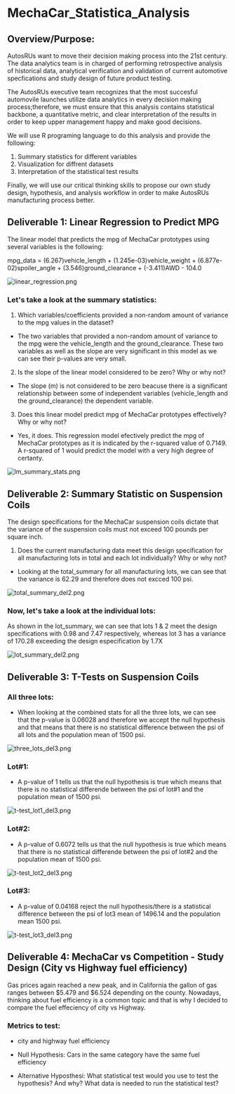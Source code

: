 # MechaCar_Statistica_Analysis

## Overview/Purpose:
AutosRUs want to move their decision making process into the 21st century. The data analytics team is in charged of performing retrospective analysis of historical data, analytical verification and validation of current automotive specfications and study design of future product testing.

The AutosRUs executive team recognizes that the most succesful automovile launches utilize data analytics in every decision making process;therefore, we must ensure that this analysis contains statistical backbone, a quantitative metric, and clear interpretation of the results in order to keep upper management happy and make good decisions.

We will use R programing language to do this analysis and provide the following:
1. Summary statistics for different variables
2. Visualization for diffrent datasets
3. Interpretation of the statistical test results

Finally, we will use our critical thinking skills to propose our own study design, hypothesis, and analysis workflow in order to make AutosRUs manufacturing process better.

## Deliverable 1: Linear Regression to Predict MPG
The linear model that predicts the mpg of MechaCar prototypes using several variables is the following:

mpg_data =  (6.267)vehicle_length + (1.245e-03)vehicle_weight + (6.877e-02)spoiler_angle + (3.546)ground_clearance + (-3.411)AWD - 104.0

![linear_regression.png](https://github.com/LucyPill/MechaCar_Statistica_Analysis/blob/main/Images/linear_regression.png)


### Let's take a look at the summary statistics: 

1. Which variables/coefficients provided a non-random amount of variance to the mpg values in the dataset?
* The two variables that provided a non-random amount of variance to the mpg were the vehicle_length and the ground_clearance. These two variables as well as the slope are very significant in this model as we can see their p-values are very small.

2. Is the slope of the linear model considered to be zero? Why or why not?
* The slope (m) is not considered to be zero beacuse there is a significant relationship between some of independent variables (vehicle_length and the ground_clearance) the dependent variable.

3. Does this linear model predict mpg of MechaCar prototypes effectively? Why or why not?
* Yes, it does. This regression model efectively predict the mpg of MechaCar prototypes as it is indicated by the r-squared value of 0.7149. A r-squared of 1 would predict the model with a very high degree of certanty.

![lm_summary_stats.png](https://github.com/LucyPill/MechaCar_Statistica_Analysis/blob/main/Images/lm_summary_stats.png)

## Deliverable 2: Summary Statistic on Suspension Coils
The design specifications for the MechaCar suspension coils dictate that the variance of the suspension coils must not exceed 100 pounds per square inch.

1. Does the current manufacturing data meet this design specification for all manufacturing lots in total and each lot individually? Why or why not?
* Looking at the total_summary for all manufacturing lots, we can see that the variance is 62.29 and therefore does not excced 100 psi.

![total_summary_del2.png](https://github.com/LucyPill/MechaCar_Statistica_Analysis/blob/main/Images/total_summary_del2.png)

### Now, let's take a look at the individual lots:
As shown in the lot_summary, we can see that lots 1 & 2 meet the design specifications with 0.98 and 7.47 respectively, whereas lot 3 has a variance of 170.28 exceeding the design especification by 1.7X

![lot_summary_del2.png](https://github.com/LucyPill/MechaCar_Statistica_Analysis/blob/main/Images/lot_summary_del2.png)

## Deliverable 3: T-Tests on Suspension Coils

### All three lots:
* When looking at the combined stats for all the three lots, we can see that the p-value is 0.06028 and therefore we accept the null hypothesis and that means that there is no statistical difference between the psi of all lots and the population mean of 1500 psi.

![three_lots_del3.png](https://github.com/LucyPill/MechaCar_Statistica_Analysis/blob/main/Images/three_lots_del3.png)

### Lot#1:
* A p-value of 1 tells us that the null hypothesis is true which means that there is no statistical differende between the psi of lot#1 and the population mean of 1500 psi.

![t-test_lot1_del3.png](https://github.com/LucyPill/MechaCar_Statistica_Analysis/blob/main/Images/t-tes_lot1_del3.png)

### Lot#2:
* A p-value of 0.6072 tells us that the null hypothesis is true which means that there is no statistical differende between the psi of lot#2 and the population mean of 1500 psi.

![t-test_lot2_del3.png](https://github.com/LucyPill/MechaCar_Statistica_Analysis/blob/main/Images/t-test_lot2_del3.png)

### Lot#3:
* A p-value of 0.04168 reject the null hypothesis/there is a statistical difference between the psi of lot3 mean of 1496.14 and the population mean 1500 psi.

![t-test_lot3_del3.png](https://github.com/LucyPill/MechaCar_Statistica_Analysis/blob/main/Images/t-test_lot3_del3.png)

## Deliverable 4: MechaCar vs Competition - Study Design (City vs Highway fuel efficiency)
Gas prices again reached a new peak, and in California the gallon of gas ranges between $5.479 and $6.524 depending on the county. Nowadays, thinking about fuel efficiency is a common topic and that is why I decided to compare the fuel effeciency of city vs Highway.

### Metrics to test:
* city and highway fuel efficiency

* Null Hypothesis: Cars in the same category have the same fuel efficiency
* Alternative Hyposthesi: 
What statistical test would you use to test the hypothesis? And why?
What data is needed to run the statistical test?
